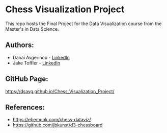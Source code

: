 # Chess Visualization Project

This repo hosts the Final Project for the Data Visualization course from the Master's in Data Science. 

## Authors:
* Danai Avgerinou - [LinkedIn](https://www.linkedin.com/in/danai-avgerinou/)
* Jake Toffler - [LinkedIn](https://www.linkedin.com/in/jake-toffler/)

## GitHub Page:
https://dsavg.github.io/Chess_Visualization_Project/

## References:
- https://ebemunk.com/chess-dataviz/
- https://github.com/jbkunst/d3-chessboard
